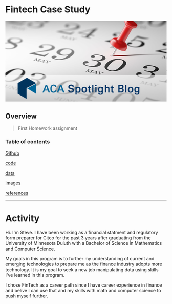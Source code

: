 # Fintech Case Study

![Screenshot](./image.png)

## Overview

> First Homework assignment

### Table of contents

[Github](https://github.com)

[code](./code)

[data](./data)

[images](./images)

[references](./references)

---

# Activity

Hi. I'm Steve. I have been working as a financial statment and regulatory form preparer for Citco for the past 3 years after graduating from the University of Minnesota Duluth with a Bachelor of Science in Mathematics and Computer Science.

My goals in this program is to further my understanding of current and emerging technologies to prepare me as the finance industry adopts more technology. It is my goal to seek a new job manipulating data using skills I've learned in this program.

I chose FinTech as a career path since I have career experience in finance and belive I can use that and my skills with math and computer science to push myself further.